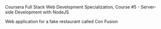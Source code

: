 Coursera Full Stack Web Development Specialization, Course #5 - Server-side Development with NodeJS

Web application for a fake restaurant called Con Fusion
